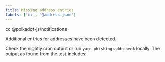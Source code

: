 ```yaml
---
title: Missing address entries
labels: ['ci', '@address.json']
---
```


cc @polkadot-js/notifications

Additional entries for addresses have been detected.

Check the nightly cron output or run `yarn phishing:addrcheck` locally. The output as found from the test includes:
